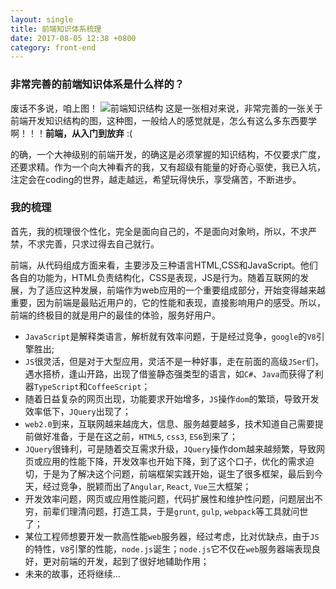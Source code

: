 ```yaml
---
layout: single
title: 前端知识体系梳理
date: 2017-08-05 12:38 +0800
category: front-end
---
```

### 非常完善的前端知识体系是什么样的？
废话不多说，咱上图！
![前端知识结构](https://pic1.zhimg.com/d96bcca74b4d4a010c3b17366685cc18_r.jpg)
这是一张相对来说，非常完善的一张关于前端开发知识结构的图，这种图，一般给人的感觉就是，怎么有这么多东西要学啊！！！**前端，从入门到放弃** :(
  
的确，一个大神级别的前端开发，的确这是必须掌握的知识结构，不仅要求广度，还要求精。作为一个向大神看齐的我，又有超级有能量的好奇心驱使，我已入坑，注定会在coding的世界，越走越远，希望玩得快乐，享受痛苦，不断进步。
### 我的梳理
首先，我的梳理很个性化，完全是面向自己的，不是面向对象哟，所以，不求严禁，不求完善，只求过得去自己就行。

前端，从代码组成方面来看，主要涉及三种语言HTML,CSS和JavaScript。他们各自的功能为，HTML负责结构化，CSS是表现，JS是行为。随着互联网的发展，为了适应这种发展，前端作为web应用的一个重要组成部分，开始变得越来越重要，因为前端是最贴近用户的，它的性能和表现，直接影响用户的感受。所以，前端的终极目的就是用户的最佳的体验，服务好用户。

* `JavaScript`是解释类语言，解析就有效率问题，于是经过竞争，`google`的`V8`引擎胜出;
* `JS`很灵活，但是对于大型应用，灵活不是一种好事，走在前面的高级`JSer`们，遇水搭桥，逢山开路，出现了借鉴静态强类型的语言，如`C#`、`Java`而获得了利器`TypeScript`和`CoffeeScript`；
* 随着日益复杂的网页出现，功能要求开始增多，`JS`操作`dom`的繁琐，导致开发效率低下，`JQuery`出现了；
* `web2.0`到来，互联网越来越庞大，信息、服务越要越多，技术知道自己需要提前做好准备，于是在这之前，`HTML5`, `css3`, `ES6`到来了；
* `JQuery`很锋利，可是随着交互需求升级，`JQuery`操作dom越来越频繁，导致网页或应用的性能下降，开发效率也开始下降，到了这个口子，优化的需求迫切，于是为了解决这个问题，前端框架实践开始，诞生了很多框架，最后到今天，经过竞争，脱颖而出了`Angular`, `React`, `Vue`三大框架；
* 开发效率问题，网页或应用性能问题，代码扩展性和维护性问题，问题层出不穷，前辈们理清问题，打造工具，于是`grunt`, `gulp`, `webpack`等工具就问世了；
* 某位工程师想要开发一款高性能`web`服务器，经过考虑，比对优缺点，由于`JS`的特性，`V8`引擎的性能，`node.js`诞生；`node.js`它不仅在`web`服务器端表现良好，更对前端的开发，起到了很好地辅助作用；
* 未来的故事，还将继续...